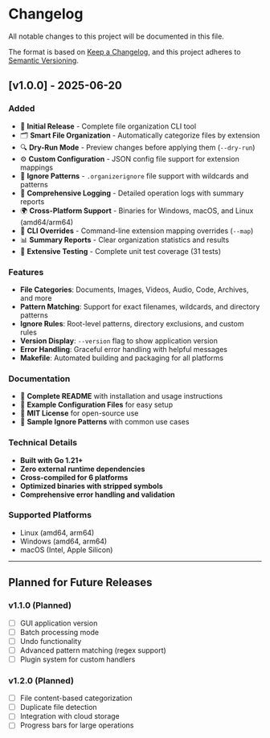 # Changelog

All notable changes to this project will be documented in this file.

The format is based on [Keep a Changelog](https://keepachangelog.com/en/1.0.0/),
and this project adheres to [Semantic Versioning](https://semver.org/spec/v2.0.0.html).

## [v1.0.0] - 2025-06-20

### Added
- 🎉 **Initial Release** - Complete file organization CLI tool
- 🗂️ **Smart File Organization** - Automatically categorize files by extension
- 🔍 **Dry-Run Mode** - Preview changes before applying them (`--dry-run`)
- ⚙️ **Custom Configuration** - JSON config file support for extension mappings
- 🚫 **Ignore Patterns** - `.organizerignore` file support with wildcards and patterns
- 📝 **Comprehensive Logging** - Detailed operation logs with summary reports
- 🌍 **Cross-Platform Support** - Binaries for Windows, macOS, and Linux (amd64/arm64)
- 🎯 **CLI Overrides** - Command-line extension mapping overrides (`--map`)
- 📊 **Summary Reports** - Clear organization statistics and results
- 🧪 **Extensive Testing** - Complete unit test coverage (31 tests)

### Features
- **File Categories**: Documents, Images, Videos, Audio, Code, Archives, and more
- **Pattern Matching**: Support for exact filenames, wildcards, and directory patterns
- **Ignore Rules**: Root-level patterns, directory exclusions, and custom rules
- **Version Display**: `--version` flag to show application version
- **Error Handling**: Graceful error handling with helpful messages
- **Makefile**: Automated building and packaging for all platforms

### Documentation
- 📖 **Complete README** with installation and usage instructions
- 🔧 **Example Configuration Files** for easy setup
- 📄 **MIT License** for open-source use
- 🎯 **Sample Ignore Patterns** with common use cases

### Technical Details
- **Built with Go 1.21+**
- **Zero external runtime dependencies**
- **Cross-compiled for 6 platforms**
- **Optimized binaries with stripped symbols**
- **Comprehensive error handling and validation**

### Supported Platforms
- Linux (amd64, arm64)
- Windows (amd64, arm64)
- macOS (Intel, Apple Silicon)

---

## Planned for Future Releases

### v1.1.0 (Planned)
- [ ] GUI application version
- [ ] Batch processing mode
- [ ] Undo functionality
- [ ] Advanced pattern matching (regex support)
- [ ] Plugin system for custom handlers

### v1.2.0 (Planned)
- [ ] File content-based categorization
- [ ] Duplicate file detection
- [ ] Integration with cloud storage
- [ ] Progress bars for large operations
